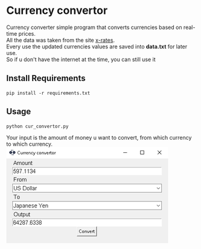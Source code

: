 # Currency convertor
Currency converter simple program that converts currencies based on real-time prices.\
All the data was taken from the site [x-rates](https://www.x-rates.com/table/?from=USD&amount=1).\
Every use the updated currencies values are saved into __data.txt__ for later use.\
So if u don't have the internet at the time, you can still use it

## Install Requirements

```
pip install -r requirements.txt
```

## Usage
```
python cur_convertor.py
```

Your input is the amount of money u want to convert, from which currency to which currency.\
![](pic.png)
